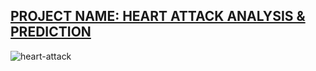 ##                     [PROJECT NAME: HEART ATTACK ANALYSIS & PREDICTION](https://github.com/PriyaModhave/EduBridge-Data-Analytics/blob/main/Final%20Project/Heart%20Attack%20Analysis%20and%20Prediction/HEART%20ATTACK%20ANALYSIS%20%26%20PREDICTION.ipynb)

![heart-attack](https://user-images.githubusercontent.com/98824713/177099157-35c5b70f-ade0-4779-a4cf-a1128ab92ac8.jpg)


